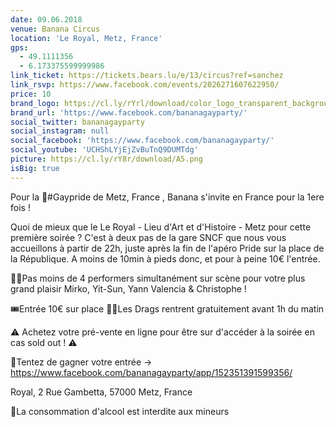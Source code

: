 ```yaml
---
date: 09.06.2018
venue: Banana Circus
location: 'Le Royal, Metz, France'
gps:
  - 49.1111356
  - 6.173375599999986
link_ticket: https://tickets.bears.lu/e/13/circus?ref=sanchez
link_rsvp: https://www.facebook.com/events/2026271607622950/
price: 10
brand_logo: https://cl.ly/rYrl/download/color_logo_transparent_background_small.png
brand_url: 'https://www.facebook.com/bananagayparty/'
social_twitter: bananagayparty
social_instagram: null
social_facebook: 'https://www.facebook.com/bananagayparty/'
social_youtube: 'UCHShLYjEjZvBuTnQ9DUMTdg'
picture: https://cl.ly/rY8r/download/A5.png
isBig: true
---
```


Pour la 🌈#Gaypride de Metz, France , Banana s'invite en France pour la 1ere fois !

Quoi de mieux que le Le Royal - Lieu d'Art et d'Histoire - Metz pour cette première soirée ? C'est à deux pas de la gare SNCF que nous vous accueillons à partir de 22h, juste après la fin de l'apéro Pride sur la place de la République. A moins de 10min à pieds donc, et pour à peine 10€ l'entrée.

💪🏼Pas moins de 4 performers simultanément sur scène pour votre plus grand plaisir Mirko, Yit-Sun, Yann Valencia & Christophe !

🎟Entrée 10€ sur place
💃🏻Les Drags rentrent gratuitement avant 1h du matin

⚠️ Achetez votre pré-vente en ligne pour être sur d'accéder à la soirée en cas sold out ! ⚠️

🎁Tentez de gagner votre entrée -> <https://www.facebook.com/bananagayparty/app/152351391599356/>

Royal, 2 Rue Gambetta, 57000 Metz, France

🔞La consommation d'alcool est interdite aux mineurs
